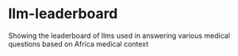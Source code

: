 # llm-leaderboard
Showing the leaderboard of llms used in answering various medical questions based on Africa medical context
